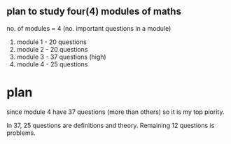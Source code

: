 ## plan to study four(4) modules of maths
no. of modules = 4
(no. important questions in a module)
1. module 1 - 20 questions
2. module 2 - 20 questions
3. module 3 - 37 questions (high)
4. module 4 - 25 questions

# plan
since module 4 have 37 questions (more than others) so it is my top piority.

In 37, 25 questions are definitions and theory.
Remaining 12 questions is problems.

   
